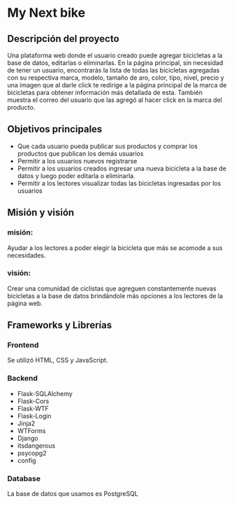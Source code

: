 # My Next bike
<h2>Descripción del proyecto</h2>
<p>Una plataforma web donde el usuario creado puede agregar bicicletas a la base de datos, editarlas o eliminarlas. En la página principal, sin necesidad de tener un usuario, encontrarás la lista de todas las bicicletas agregadas con su respectiva marca, modelo, tamaño de aro, color, tipo, nivel, precio y una imagen que al darle click te redirige a la página principal de la marca de bicicletas para obtener información más detallada de esta. También muestra el correo del usuario que las agregó al hacer click en la marca del producto.<p>

<h2>Objetivos principales</h2>
<p><ul>
	<li>Que cada usuario pueda publicar sus productos y comprar los productos que publican los demás usuarios</li>
	<li>Permitir a los usuarios nuevos registrarse</li>
	<li>Permitir a los usuarios creados ingresar una nueva bicicleta a la base de datos y luego poder editarla o eliminarla.</li>
	<li>Permitir a los lectores visualizar todas las bicicletas ingresadas por los usuarios</li>
	</ul></p>
<h2>Misión y visión</h2>
<h3>misión:</h3><p> Ayudar a los lectores a poder elegir la bicicleta que más se acomode a sus necesidades.</p>

<h3>visión:</h3><p> Crear una comunidad de ciclistas que agreguen constantemente nuevas bicicletas a la base de datos brindándole más opciones a los lectores de la página web.</p>

<h2>Frameworks y Librerías</h2>
<h3>Frontend</h3>
	<p>Se utilizó HTML, CSS y JavaScript.</p>
<h3>Backend</h3>
<ul>
	<li>Flask-SQLAlchemy
	<li>Flask-Cors</li>
	<li>Flask-WTF</li>
	<li>Flask-Login</li>
	<li>Jinja2</li>
	<li>WTForms</li>
	<li>Django</li>
	<li>itsdangerous</li>
	<li>psycopg2</li> 
	<li>config</li>
</ul> 
<h3>Database</h3>
La base de datos que usamos es PostgreSQL
